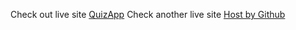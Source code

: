 Check out live site [QuizApp](https://quizs-new-app.netlify.app/)
Check another live site [Host by Github](https://mdaamir-hussain.github.io/quiz-app/)
